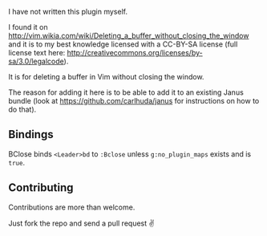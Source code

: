 I have not written this plugin myself.

I found it on http://vim.wikia.com/wiki/Deleting_a_buffer_without_closing_the_window and it is to my best knowledge licensed with a CC-BY-SA license (full license text here: http://creativecommons.org/licenses/by-sa/3.0/legalcode).

It is for deleting a buffer in Vim without closing the window.

The reason for adding it here is to be able to add it to an existing Janus bundle (look at https://github.com/carlhuda/janus for instructions on how to do that).

## Bindings

BClose binds `<Leader>bd` to `:Bclose` unless `g:no_plugin_maps` exists and is `true`.

## Contributing

Contributions are more than welcome.

Just fork the repo and send a pull request ✌️
